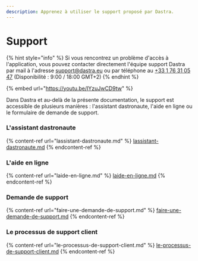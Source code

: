 ```yaml
---
description: Apprenez à utiliser le support proposé par Dastra.
---
```


# Support

{% hint style="info" %}
Si vous rencontrez un problème d'accès à l'application, vous pouvez contacter directement l'équipe support Dastra par mail à l'adresse [support@dastra.eu](mailto:support@dastra.com) ou par téléphone au [+33 1 76 31 05 47](telto:+33176310547) (Disponibilité : 9:00 / 18:00 GMT+2)&#x20;
{% endhint %}

{% embed url="https://youtu.be/IYzuJwCD9tw" %}



Dans Dastra et au-delà de la présente documentation, le support est accessible de plusieurs manières : l'assistant dastronaute, l'aide en ligne ou le formulaire de demande de support.

### L'assistant dastronaute

{% content-ref url="lassistant-dastronaute.md" %}
[lassistant-dastronaute.md](lassistant-dastronaute.md)
{% endcontent-ref %}

### L'aide en ligne

{% content-ref url="laide-en-ligne.md" %}
[laide-en-ligne.md](laide-en-ligne.md)
{% endcontent-ref %}

### Demande de support

{% content-ref url="faire-une-demande-de-support.md" %}
[faire-une-demande-de-support.md](faire-une-demande-de-support.md)
{% endcontent-ref %}

### Le processus de support client&#x20;

{% content-ref url="le-processus-de-support-client.md" %}
[le-processus-de-support-client.md](le-processus-de-support-client.md)
{% endcontent-ref %}

